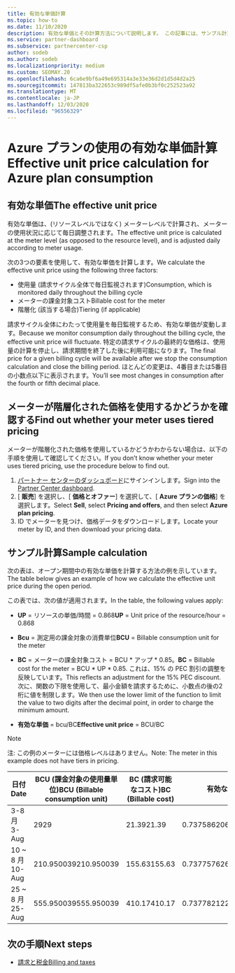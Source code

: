 ```yaml
---
title: 有効な単価計算
ms.topic: how-to
ms.date: 11/10/2020
description: 有効な単価とその計算方法について説明します。 この記事には、サンプル計算も含まれています。
ms.service: partner-dashboard
ms.subservice: partnercenter-csp
author: sodeb
ms.author: sodeb
ms.localizationpriority: medium
ms.custom: SEOMAY.20
ms.openlocfilehash: 6ca6e9bf6a49e695314a3e33e36d2d1d5d4d2a25
ms.sourcegitcommit: 147813ba322653c989df5afe0b3bf0c252523a92
ms.translationtype: MT
ms.contentlocale: ja-JP
ms.lasthandoff: 12/03/2020
ms.locfileid: "96556329"
---
```

# <a name="effective-unit-price-calculation-for-azure-plan-consumption"></a><span data-ttu-id="9d93a-104">Azure プランの使用の有効な単価計算</span><span class="sxs-lookup"><span data-stu-id="9d93a-104">Effective unit price calculation for Azure plan consumption</span></span>

## <a name="the-effective-unit-price"></a><span data-ttu-id="9d93a-105">有効な単価</span><span class="sxs-lookup"><span data-stu-id="9d93a-105">The effective unit price</span></span>

<span data-ttu-id="9d93a-106">有効な単価は、(リソースレベルではなく) メーターレベルで計算され、メーターの使用状況に応じて毎日調整されます。</span><span class="sxs-lookup"><span data-stu-id="9d93a-106">The effective unit price is calculated at the meter level (as opposed to the resource level), and is adjusted daily according to meter usage.</span></span>

<span data-ttu-id="9d93a-107">次の3つの要素を使用して、有効な単価を計算します。</span><span class="sxs-lookup"><span data-stu-id="9d93a-107">We calculate the effective unit price using the following three factors:</span></span>

- <span data-ttu-id="9d93a-108">使用量 (請求サイクル全体で毎日監視されます)</span><span class="sxs-lookup"><span data-stu-id="9d93a-108">Consumption, which is monitored daily throughout the billing cycle</span></span>
- <span data-ttu-id="9d93a-109">メーターの課金対象コスト</span><span class="sxs-lookup"><span data-stu-id="9d93a-109">Billable cost for the meter</span></span>
- <span data-ttu-id="9d93a-110">階層化 (該当する場合)</span><span class="sxs-lookup"><span data-stu-id="9d93a-110">Tiering (if applicable)</span></span>

<span data-ttu-id="9d93a-111">請求サイクル全体にわたって使用量を毎日監視するため、有効な単価が変動します。</span><span class="sxs-lookup"><span data-stu-id="9d93a-111">Because we monitor consumption daily throughout the billing cycle, the effective unit price will fluctuate.</span></span> <span data-ttu-id="9d93a-112">特定の請求サイクルの最終的な価格は、使用量の計算を停止し、請求期間を終了した後に利用可能になります。</span><span class="sxs-lookup"><span data-stu-id="9d93a-112">The final price for a given billing cycle will be available after we stop the consumption calculation and close the billing period.</span></span> <span data-ttu-id="9d93a-113">ほとんどの変更は、4番目または5番目の小数点以下に表示されます。</span><span class="sxs-lookup"><span data-stu-id="9d93a-113">You’ll see most changes in consumption after the fourth or fifth decimal place.</span></span>

## <a name="find-out-whether-your-meter-uses-tiered-pricing"></a><span data-ttu-id="9d93a-114">メーターが階層化された価格を使用するかどうかを確認する</span><span class="sxs-lookup"><span data-stu-id="9d93a-114">Find out whether your meter uses tiered pricing</span></span>

<span data-ttu-id="9d93a-115">メーターが階層化された価格を使用しているかどうかわからない場合は、以下の手順を使用して確認してください。</span><span class="sxs-lookup"><span data-stu-id="9d93a-115">If you don’t know whether your meter uses tiered pricing, use the procedure below to find out.</span></span> 

1. <span data-ttu-id="9d93a-116">[パートナー センターのダッシュボード](https://partner.microsoft.com/dashboard/)にサインインします。</span><span class="sxs-lookup"><span data-stu-id="9d93a-116">Sign into the [Partner Center dashboard](https://partner.microsoft.com/dashboard/).</span></span>
2. <span data-ttu-id="9d93a-117">[ **販売**] を選択し、[ **価格とオファー**] を選択して、[ **Azure プランの価格**] を選択します。</span><span class="sxs-lookup"><span data-stu-id="9d93a-117">Select **Sell**, select **Pricing and offers**, and then select **Azure plan pricing**.</span></span>
3. <span data-ttu-id="9d93a-118">ID でメーターを見つけ、価格データをダウンロードします。</span><span class="sxs-lookup"><span data-stu-id="9d93a-118">Locate your meter by ID, and then download your pricing data.</span></span> 

## <a name="sample-calculation"></a><span data-ttu-id="9d93a-119">サンプル計算</span><span class="sxs-lookup"><span data-stu-id="9d93a-119">Sample calculation</span></span>

<span data-ttu-id="9d93a-120">次の表は、オープン期間中の有効な単価を計算する方法の例を示しています。</span><span class="sxs-lookup"><span data-stu-id="9d93a-120">The table below gives an example of how we calculate the effective unit price during the open period.</span></span>

<span data-ttu-id="9d93a-121">この表では、次の値が適用されます。</span><span class="sxs-lookup"><span data-stu-id="9d93a-121">In the table, the following values apply:</span></span> 

- <span data-ttu-id="9d93a-122">**UP** = リソースの単価/時間 = 0.868</span><span class="sxs-lookup"><span data-stu-id="9d93a-122">**UP** = Unit price of the resource/hour = 0.868</span></span>

- <span data-ttu-id="9d93a-123">**Bcu** = 測定用の課金対象の消費単位</span><span class="sxs-lookup"><span data-stu-id="9d93a-123">**BCU** = Billable consumption unit for the meter</span></span>

- <span data-ttu-id="9d93a-124">**BC** = メーターの課金対象コスト = BCU \* アップ \* 0.85。</span><span class="sxs-lookup"><span data-stu-id="9d93a-124">**BC** = Billable cost for the meter = BCU \* UP \* 0.85.</span></span> <span data-ttu-id="9d93a-125">これは、15% の PEC 割引の調整を反映しています。</span><span class="sxs-lookup"><span data-stu-id="9d93a-125">This reflects an adjustment for the 15% PEC discount.</span></span> <span data-ttu-id="9d93a-126">次に、関数の下限を使用して、最小金額を請求するために、小数点の後の2桁に値を制限します。</span><span class="sxs-lookup"><span data-stu-id="9d93a-126">We then use the lower limit of the function to limit the value to two digits after the decimal point, in order to charge the minimum amount.</span></span> 

- <span data-ttu-id="9d93a-127">**有効な単価** = bcu/BC</span><span class="sxs-lookup"><span data-stu-id="9d93a-127">**Effective unit price** = BCU/BC</span></span>

>[!NOTE]
><span data-ttu-id="9d93a-128">注: この例のメーターには価格レベルはありません。</span><span class="sxs-lookup"><span data-stu-id="9d93a-128">Note: The meter in this example does not have tiers in pricing.</span></span>

| <span data-ttu-id="9d93a-129">日付</span><span class="sxs-lookup"><span data-stu-id="9d93a-129">Date</span></span> | <span data-ttu-id="9d93a-130">BCU (課金対象の使用量単位)</span><span class="sxs-lookup"><span data-stu-id="9d93a-130">BCU (Billable consumption unit)</span></span> | <span data-ttu-id="9d93a-131">BC (請求可能なコスト)</span><span class="sxs-lookup"><span data-stu-id="9d93a-131">BC (Billable cost)</span></span> | <span data-ttu-id="9d93a-132">有効な単価</span><span class="sxs-lookup"><span data-stu-id="9d93a-132">Effective unit price</span></span> |
| ------ | ----------- | ----------- | ----------- |  
| <span data-ttu-id="9d93a-133">3-8 月</span><span class="sxs-lookup"><span data-stu-id="9d93a-133">3-Aug</span></span> | <span data-ttu-id="9d93a-134">29</span><span class="sxs-lookup"><span data-stu-id="9d93a-134">29</span></span> | <span data-ttu-id="9d93a-135">21.39</span><span class="sxs-lookup"><span data-stu-id="9d93a-135">21.39</span></span> | <span data-ttu-id="9d93a-136">0.737586206896552</span><span class="sxs-lookup"><span data-stu-id="9d93a-136">0.737586206896552</span></span> |
| <span data-ttu-id="9d93a-137">10 ~ 8 月</span><span class="sxs-lookup"><span data-stu-id="9d93a-137">10-Aug</span></span> | <span data-ttu-id="9d93a-138">210.950039</span><span class="sxs-lookup"><span data-stu-id="9d93a-138">210.950039</span></span> | <span data-ttu-id="9d93a-139">155.63</span><span class="sxs-lookup"><span data-stu-id="9d93a-139">155.63</span></span> | <span data-ttu-id="9d93a-140">0.737757626107858</span><span class="sxs-lookup"><span data-stu-id="9d93a-140">0.737757626107858</span></span> |
| <span data-ttu-id="9d93a-141">25 ~ 8 月</span><span class="sxs-lookup"><span data-stu-id="9d93a-141">25-Aug</span></span> | <span data-ttu-id="9d93a-142">555.950039</span><span class="sxs-lookup"><span data-stu-id="9d93a-142">555.950039</span></span> | <span data-ttu-id="9d93a-143">410.17</span><span class="sxs-lookup"><span data-stu-id="9d93a-143">410.17</span></span> | <span data-ttu-id="9d93a-144">0.737782122900436</span><span class="sxs-lookup"><span data-stu-id="9d93a-144">0.737782122900436</span></span> |

## <a name="next-steps"></a><span data-ttu-id="9d93a-145">次の手順</span><span class="sxs-lookup"><span data-stu-id="9d93a-145">Next steps</span></span>

- [<span data-ttu-id="9d93a-146">請求と税金</span><span class="sxs-lookup"><span data-stu-id="9d93a-146">Billing and taxes</span></span>](billing.md)
